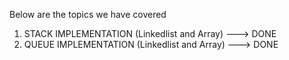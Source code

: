 Below are the topics we have covered
1. STACK IMPLEMENTATION (Linkedlist and Array) ---> DONE
2. QUEUE IMPLEMENTATION (Linkedlist and Array) ---> DONE
